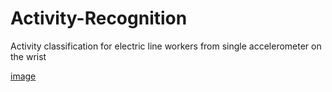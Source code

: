 # Activity-Recognition
Activity classification for electric line workers from single accelerometer on the wrist

[image](./images/wrist.png)

